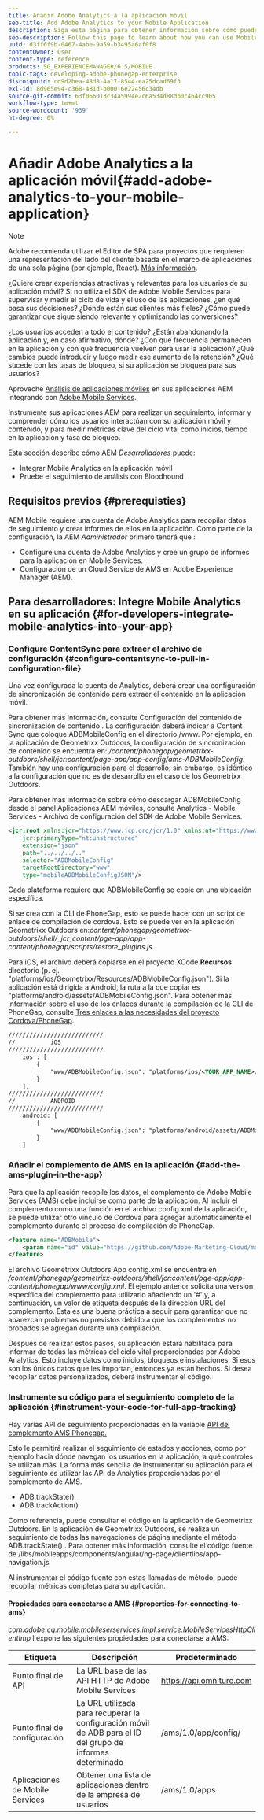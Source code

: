 ```yaml
---
title: Añadir Adobe Analytics a la aplicación móvil
seo-title: Add Adobe Analytics to your Mobile Application
description: Siga esta página para obtener información sobre cómo puede utilizar Mobile App Analytics en sus aplicaciones AEM mediante la integración con Adobe Mobile Services.
seo-description: Follow this page to learn about how you can use Mobile App Analytics in your AEM Apps by integrating with Adobe Mobile Services.
uuid: d3ff6f9b-0467-4abe-9a59-b3495a6af0f8
contentOwner: User
content-type: reference
products: SG_EXPERIENCEMANAGER/6.5/MOBILE
topic-tags: developing-adobe-phonegap-enterprise
discoiquuid: cd9d2bea-48d8-4a17-8544-ea25dcad69f3
exl-id: 8d965e94-c368-481d-b000-6e22456c34db
source-git-commit: 63f066013c34a5994e2c6a534d88db0c464cc905
workflow-type: tm+mt
source-wordcount: '939'
ht-degree: 0%

---
```


# Añadir Adobe Analytics a la aplicación móvil{#add-adobe-analytics-to-your-mobile-application}

>[!NOTE]
>
>Adobe recomienda utilizar el Editor de SPA para proyectos que requieren una representación del lado del cliente basada en el marco de aplicaciones de una sola página (por ejemplo, React). [Más información](/help/sites-developing/spa-overview.md).

¿Quiere crear experiencias atractivas y relevantes para los usuarios de su aplicación móvil? Si no utiliza el SDK de Adobe Mobile Services para supervisar y medir el ciclo de vida y el uso de las aplicaciones, ¿en qué basa sus decisiones? ¿Dónde están sus clientes más fieles? ¿Cómo puede garantizar que sigue siendo relevante y optimizando las conversiones?

¿Los usuarios acceden a todo el contenido? ¿Están abandonando la aplicación y, en caso afirmativo, dónde? ¿Con qué frecuencia permanecen en la aplicación y con qué frecuencia vuelven para usar la aplicación? ¿Qué cambios puede introducir y luego medir ese aumento de la retención? ¿Qué sucede con las tasas de bloqueo, si su aplicación se bloquea para sus usuarios?

Aproveche [Análisis de aplicaciones móviles](https://www.adobe.com/ca/solutions/digital-analytics/mobile-web-apps-analytics.html) en sus aplicaciones AEM integrando con [Adobe Mobile Services](https://www.adobe.com/marketing-cloud/mobile-marketing.html).

Instrumente sus aplicaciones AEM para realizar un seguimiento, informar y comprender cómo los usuarios interactúan con su aplicación móvil y contenido, y para medir métricas clave del ciclo vital como inicios, tiempo en la aplicación y tasa de bloqueo.

Esta sección describe cómo AEM *Desarrolladores* puede:

* Integrar Mobile Analytics en la aplicación móvil
* Pruebe el seguimiento de análisis con Bloodhound

## Requisitos previos {#prerequisties}

AEM Mobile requiere una cuenta de Adobe Analytics para recopilar datos de seguimiento y crear informes de ellos en la aplicación. Como parte de la configuración, la AEM *Administrador* primero tendrá que :

* Configure una cuenta de Adobe Analytics y cree un grupo de informes para la aplicación en Mobile Services.
* Configuración de un Cloud Service de AMS en Adobe Experience Manager (AEM).

## Para desarrolladores: Integre Mobile Analytics en su aplicación {#for-developers-integrate-mobile-analytics-into-your-app}

### Configure ContentSync para extraer el archivo de configuración {#configure-contentsync-to-pull-in-configuration-file}

Una vez configurada la cuenta de Analytics, deberá crear una configuración de sincronización de contenido para extraer el contenido en la aplicación móvil.

Para obtener más información, consulte Configuración del contenido de sincronización de contenido . La configuración deberá indicar a Content Sync que coloque ADBMobileConfig en el directorio /www. Por ejemplo, en la aplicación de Geometrixx Outdoors, la configuración de sincronización de contenido se encuentra en: */content/phonegap/geometrixx-outdoors/shell/jcr:content/page-app/app-config/ams-ADBMobileConfig*. También hay una configuración para el desarrollo; sin embargo, es idéntico a la configuración que no es de desarrollo en el caso de los Geometrixx Outdoors.

Para obtener más información sobre cómo descargar ADBMobileConfig desde el panel Aplicaciones AEM móviles, consulte Analytics - Mobile Services - Archivo de configuración del SDK de Adobe Mobile Services.

```xml
<jcr:root xmlns:jcr="https://www.jcp.org/jcr/1.0" xmlns:nt="https://www.jcp.org/jcr/nt/1.0"
    jcr:primaryType="nt:unstructured"
    extension="json"
    path="../../../.."
    selector="ADBMobileConfig"
    targetRootDirectory="www"
    type="mobileADBMobileConfigJSON"/>
```

Cada plataforma requiere que ADBMobileConfig se copie en una ubicación específica.

Si se crea con la CLI de PhoneGap, esto se puede hacer con un script de enlace de compilación de cordova. Esto se puede ver en la aplicación Geometrixx Outdoors en:*content/phonegap/geometrixx-outdoors/shell/_jcr_content/pge-app/app-content/phonegap/scripts/restore_plugins.js.*

Para iOS, el archivo deberá copiarse en el proyecto XCode **Recursos** directorio (p. ej. &quot;platforms/ios/Geometrixx/Resources/ADBMobileConfig.json&quot;). Si la aplicación está dirigida a Android, la ruta a la que copiar es &quot;platforms/android/assets/ADBMobileConfig.json&quot;. Para obtener más información sobre el uso de los enlaces durante la compilación de la CLI de PhoneGap, consulte [Tres enlaces a las necesidades del proyecto Cordova/PhoneGap](https://devgirl.org/2013/11/12/three-hooks-your-cordovaphonegap-project-needs/).

```xml
///////////////////////////
//          iOS
///////////////////////////
    ios : [
        {
            "www/ADBMobileConfig.json": "platforms/ios/<YOUR_APP_NAME>/Resources/ADBMobileConfig.json"
        }
    ],
///////////////////////////
//          ANDROID
///////////////////////////
    android: [
        {
            "www/ADBMobileConfig.json": "platforms/android/assets/ADBMobileConfig.json"
        }
    ]
```

### Añadir el complemento de AMS en la aplicación {#add-the-ams-plugin-in-the-app}

Para que la aplicación recopile los datos, el complemento de Adobe Mobile Services (AMS) debe incluirse como parte de la aplicación. Al incluir el complemento como una función en el archivo config.xml de la aplicación, se puede utilizar otro vínculo de Cordova para agregar automáticamente el complemento durante el proceso de compilación de PhoneGap.

```xml
<feature name="ADBMobile">
    <param name="id" value="https://github.com/Adobe-Marketing-Cloud/mobile-services#0482f9cedf90c98a8d4b07219ece1933b2e46a60"/>
</feature>
```

El archivo Geometrixx Outdoors App config.xml se encuentra en */content/phonegap/geometrixx-outdoors/shell/jcr:content/pge-app/app-content/phonegap/www/config.xml*. El ejemplo anterior solicita una versión específica del complemento para utilizarlo añadiendo un &#39;#&#39; y, a continuación, un valor de etiqueta después de la dirección URL del complemento. Esta es una buena práctica a seguir para garantizar que no aparezcan problemas no previstos debido a que los complementos no probados se agregan durante una compilación.

Después de realizar estos pasos, su aplicación estará habilitada para informar de todas las métricas del ciclo vital proporcionadas por Adobe Analytics. Esto incluye datos como inicios, bloqueos e instalaciones. Si esos son los únicos datos que les importan, entonces ya están hechos. Si desea recopilar datos personalizados, deberá instrumentar el código.

### Instrumente su código para el seguimiento completo de la aplicación {#instrument-your-code-for-full-app-tracking}

Hay varias API de seguimiento proporcionadas en la variable [API del complemento AMS Phonegap.](https://experienceleague.adobe.com/docs/mobile-services/ios/phonegap-ios/phonegap-methods.html)

Esto le permitirá realizar el seguimiento de estados y acciones, como por ejemplo hacia dónde navegan los usuarios en la aplicación, a qué controles se utilizan más. La forma más sencilla de instrumentar su aplicación para el seguimiento es utilizar las API de Analytics proporcionadas por el complemento de AMS.

* ADB.trackState()
* ADB.trackAction()

Como referencia, puede consultar el código en la aplicación de Geometrixx Outdoors. En la aplicación de Geometrixx Outdoors, se realiza un seguimiento de todas las navegaciones de página mediante el método ADB.trackState() . Para obtener más información, consulte el código fuente de /libs/mobileapps/components/angular/ng-page/clientlibs/app-navigation.js

Al instrumentar el código fuente con estas llamadas de método, puede recopilar métricas completas para su aplicación.

#### Propiedades para conectarse a AMS {#properties-for-connecting-to-ams}

*com.adobe.cq.mobile.mobileserservices.impl.service.MobileServicesHttpClientImp* l expone las siguientes propiedades para conectarse a AMS:

| **Etiqueta** | **Descripción** | **Predeterminado** |
|---|---|---|
| Punto final de API | La URL base de las API HTTP de Adobe Mobile Services | https://api.omniture.com |
| Punto final de configuración | La URL utilizada para recuperar la configuración móvil de ADB para el ID del grupo de informes determinado | /ams/1.0/app/config/ |
| Aplicaciones de Mobile Services | Obtener una lista de aplicaciones dentro de la empresa de usuarios | /ams/1.0/apps |
